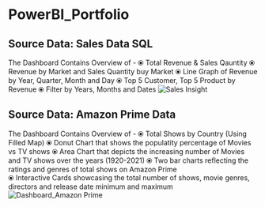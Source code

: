 # PowerBI_Portfolio
## Source Data: Sales Data SQL
The Dashboard Contains Overview of -
⦿ Total Revenue & Sales Qauntity
⦿ Revenue by Market and Sales Quantity buy Market
⦿ Line Graph of Revenue by Year, Quarter, Month and Day
⦿ Top 5 Customer, Top 5 Product by Revenue
⦿ Filter by Years, Months and Dates
![Sales Insight](https://github.com/aumya/PowerBI_Portfolio/assets/55890070/37453f5a-d5a2-4717-9fe5-81b214db7943)
## Source Data: Amazon Prime Data 
The Dashboard Contains Overview of -
⦿ Total Shows by Country (Using Filled Map)
⦿ Donut Chart that shows the populatity percentage of Movies vs TV shows
⦿ Area Chart that depicts the increasing number of Movies and TV shows over the years (1920-2021)
⦿ Two bar charts reflecting the ratings and genres of total shows on Amazon Prime  
⦿ Interactive Cards showcasing the total number of shows, movie genres, directors and release date minimum and maximum
![Dashboard_Amazon Prime](https://github.com/aumya/PowerBI_Portfolio/assets/55890070/b279678b-f959-46ae-b4f4-9794afd1985e)
